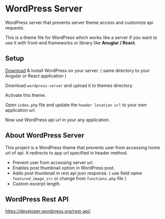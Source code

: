 # WordPress Server

WordPress server that prevents server theme access and customize api requests.

This is a theme file for WordPress which works like a server if you want to use it with front-end frameworks or library like **Anuglar / React**.

## Setup

<a href="https://wordpress.org/download/">Download</a> & Install WordPress on your server. ( same directory to your Angular or React application )

Download `wordpress-server` and upload it to themes directory.

Activate this theme.

Open `index.php` file and update the `header location url` to your own application url.

Now use WordPress api url in your any application.

## About WordPress Server

This project is a WordPress theme that prevents user from accessing home url of api. It redirects to app url specified in header method.

- Prevent user from accessing server url.
- Enables post thumbnail option in WordPress post.
- Adds post thumbnail in rest api json response. ( use field name `featured_image_src` or change from `functions.php` file )
- Custom excerpt length.

## WordPress Rest API

https://developer.wordpress.org/rest-api/
